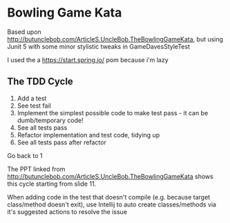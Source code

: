 # Bowling Game Kata

Based upon http://butunclebob.com/ArticleS.UncleBob.TheBowlingGameKata, but using Junit 5 with some minor stylistic tweaks in GameDavesStyleTest

I used the a https://start.spring.io/ pom because i'm lazy

## The TDD Cycle

1. Add a test
2. See test fail
3. Implement the simplest possible code to make test pass - it can be dumb/temporary code!
4. See all tests pass
5. Refactor implementation and test code, tidying up
6. See all tests pass after refactor

Go back to 1

The PPT linked from http://butunclebob.com/ArticleS.UncleBob.TheBowlingGameKata shows this cycle starting from slide 11.

When adding code in the test that doesn't compile (e.g. because target class/method doesn't exit), use Intellij to auto create classes/methods via it's suggested actions to resolve the issue